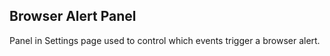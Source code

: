 Browser Alert Panel
-------------------
Panel in Settings page used to control which events trigger a browser alert.
